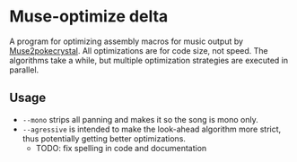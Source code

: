 # Muse-optimize delta
A program for optimizing assembly macros for music output by [Muse2pokecrystal](https://github.com/nephitejnf/muse2pokecrystal).
All optimizations are for code size, not speed. The algorithms take a while, but multiple optimization strategies are executed in parallel.

## Usage
* `--mono` strips all panning and makes it so the song is mono only.
* `--agressive` is intended to make the look-ahead algorithm more strict, thus potentially getting better optimizations.
  * TODO: fix spelling in code and documentation
